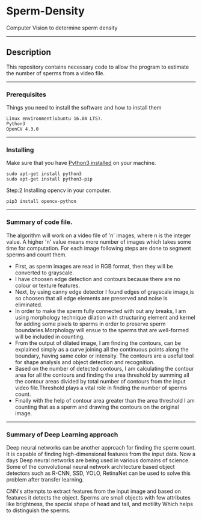 # Sperm-Density
Computer Vision to determine sperm density
___
## Description
This repository contains necessary code to allow the program to estimate the number of sperms from a video file.
___
### Prerequisites

Things you need to install the software and how to install them


```
Linux environment(ubuntu 16.04 LTS).
Python3
OpenCV 4.3.0 

```
___
### Installing

Make sure that you have [Python3 installed](https://realpython.com/installing-python/) on your machine.

```
sudo apt-get install python3
sudo apt-get install python3-pip
```
Step:2 Installing opencv in your computer.

```
pip3 install opencv-python
```
___
### Summary of code file.

The algorithm will work on a video file of 'n' images, where n is the integer value. A higher 'n' value means more number of images which takes some time for computation. For each image following steps are done to segment sperms and count them.

- First, as sperm images are read in RGB format, then they will be converted to grayscale.
- I have choosen edge detection and contours because there are no colour or texture features.
- Next, by using canny edge detector I found edges of grayscale image,is so choosen that all edge elements are preserved and noise is eliminated.
- In order to make the sperm fully connected with out any breaks, I am using morphology technique dilation with structuring element and kernel for adding some pixels to sperms in order to preserve sperm boundaries.Morphology will ensue to the sperms that are  well-formed will be included in counting.
- From the output of dilated image, I am finding the contours, can be explained simply as a curve joining all the continuous points along the boundary, having same color or intensity. The contours are a useful tool for shape analysis and object detection and recognition.
- Based on the number of detected contours, I am calculating the contour area for all the contours and finding the area threshold by summing all the contour areas divided by total number of contours from the input video file.Threshold plays a vital role in finding the number of sperms count.
- Finally with the help of contour area greater than the area threshold I am counting that as a sperm and drawing the contours on the original image.


___

### Summary of Deep Learning approach

Deep neural networks can be another approach for finding the sperm count. It is capable of finding high-dimensional features from the input data. Now a days Deep neural networks are being used in various domains of science. Some of the convolutional neural network architecture based object detectors such as R-CNN, SSD, YOLO, RetinaNet can be used to solve this problem after transfer learning.

CNN's attempts to extract features from the input image and based on features it detects the object. Sperms are small objects with few attributes like brightness, the special shape of head and tail, and motility Which helps to distinguish the sperms. 




